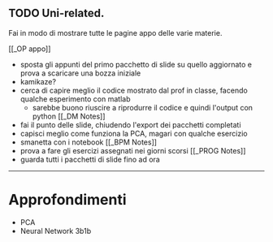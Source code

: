 TODO Uni-related.
---
Fai in modo di mostrare tutte le pagine appo delle varie materie.

[[_OP appo]]
- sposta gli appunti del primo pacchetto di slide su quello aggiornato e prova a scaricare una bozza iniziale
- kamikaze?
- cerca di capire meglio il codice mostrato dal prof in classe, facendo qualche esperimento con matlab
	- sarebbe buono riuscire a riprodurre il codice e quindi l'output con python
[[_DM Notes]]
- fai il punto delle slide, chiudendo l'export dei pacchetti completati
- capisci meglio come funziona la PCA, magari con qualche esercizio
- smanetta con i notebook
[[_BPM Notes]]
- prova a fare gli esercizi assegnati nei giorni scorsi
[[_PROG Notes]]
- guarda tutti i pacchetti di slide fino ad ora

---
# Approfondimenti
- PCA
- Neural Network 3b1b